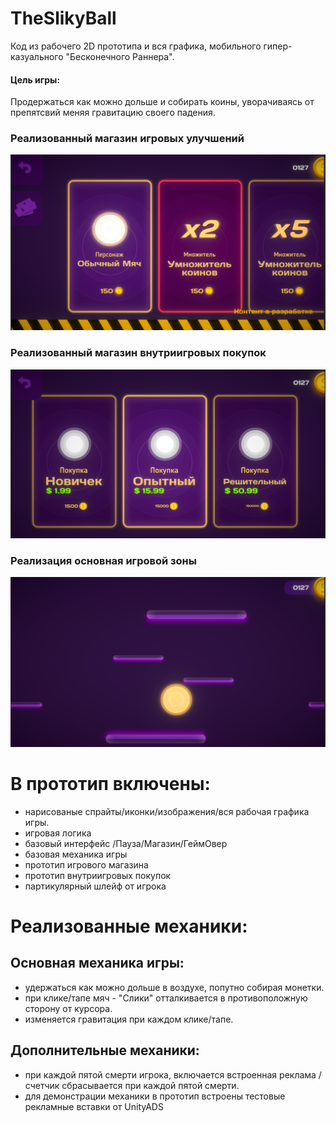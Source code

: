 # TheSlikyBall
Код из рабочего 2D прототипа и вся графика, мобильного гипер-казуального "Бесконечного Раннера".

#### Цель игры:
Продержаться как можно дольше и собирать коины, уворачиваясь от препятсвий меняя гравитацию своего падения.

### Реализованный магазин игровых улучшений
![alt text](https://raw.githubusercontent.com/DanielGDS/TheSlikyBall/master/Screenshots/Shop1.png)
### Реализованный магазин внутриигровых покупок
![alt text](https://raw.githubusercontent.com/DanielGDS/TheSlikyBall/master/Screenshots/Shop2.png)
### Реализация основная игровой зоны
![alt text](https://raw.githubusercontent.com/DanielGDS/TheSlikyBall/master/Screenshots/Gameplay.png)

# В прототип включены:
* нарисованые спрайты/иконки/изображения/вся рабочая графика игры.
* игровая логика
* базовый интерфейс /Пауза/Магазин/ГеймОвер
* базовая механика игры
* прототип игрового магазина
* прототип внутриигровых покупок
* партикулярный шлейф от игрока


# Реализованные механики:
## Основная механика игры:
- удержаться как можно дольше в воздухе, попутно собирая монетки.
- при клике/тапе мяч - "Слики" отталкивается в противоположную сторону от курсора.
- изменяется гравитация при каждом клике/тапе.

## Дополнительные механики:
* при каждой пятой смерти игрока, включается встроенная реклама /счетчик сбрасывается при каждой пятой смерти.
* для демонстрации механики в прототип встроены тестовые рекламные вставки от UnityADS
